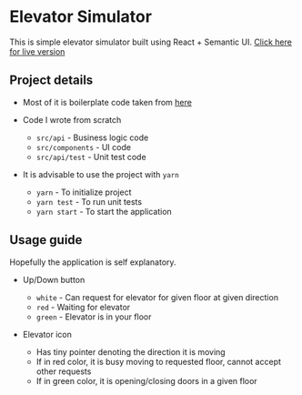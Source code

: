 # Elevator Simulator
This is simple elevator simulator built using React + Semantic UI. [Click here for live version](https://mido22.github.io/mutrof/)

## Project details

  * Most of it is boilerplate code taken from [here](https://github.com/pretzelhands/react-semantic-boilerplate)
  
  * Code I wrote from scratch
    - `src/api` - Business logic code
    - `src/components` - UI code
    - `src/api/test` - Unit test code
    
  * It is advisable to use the project with `yarn`
    - `yarn` - To initialize project
    - `yarn test` - To run unit tests
    - `yarn start` - To start the application
  
## Usage guide
Hopefully the application is self explanatory.

  * Up/Down button
    - `white` - Can request for elevator for given floor at given direction
    - `red` - Waiting for elevator
    - `green` - Elevator is in your floor
    
  * Elevator icon
    - Has tiny pointer denoting the direction it is moving
    - If in red color, it is busy moving to requested floor, cannot accept other requests
    - If in green color, it is opening/closing doors in a given floor